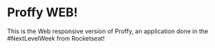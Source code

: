 # Proffy WEB!

This is the Web responsive version of Proffy, an application done in the #NextLevelWeek from Rocketseat!